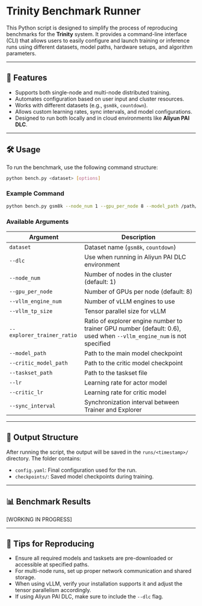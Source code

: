 # Trinity Benchmark Runner

This Python script is designed to simplify the process of reproducing benchmarks for the **Trinity** system. It provides a command-line interface (CLI) that allows users to easily configure and launch training or inference runs using different datasets, model paths, hardware setups, and algorithm parameters.

---

## 🚀 Features

- Supports both single-node and multi-node distributed training.
- Automates configuration based on user input and cluster resources.
- Works with different datasets (e.g., `gsm8k`, `countdown`).
- Allows custom learning rates, sync intervals, and model configurations.
- Designed to run both locally and in cloud environments like **Aliyun PAI DLC**.

---

## 🛠️ Usage

To run the benchmark, use the following command structure:

```bash
python bench.py <dataset> [options]
```

### Example Command

```bash
python bench.py gsm8k --node_num 1 --gpu_per_node 8 --model_path /path/to/model
```

### Available Arguments

| Argument | Description |
|----------|-------------|
| `dataset` | Dataset name (`gsm8k`, `countdown`) |
| `--dlc` | Use when running in Aliyun PAI DLC environment |
| `--node_num` | Number of nodes in the cluster (default: 1) |
| `--gpu_per_node` | Number of GPUs per node (default: 8) |
| `--vllm_engine_num` | Number of vLLM engines to use |
| `--vllm_tp_size` | Tensor parallel size for vLLM |
| `--explorer_trainer_ratio` | Ratio of explorer engine number to trainer GPU number (default: 0.6), used when `--vllm_engine_num` is not specified |
| `--model_path` | Path to the main model checkpoint |
| `--critic_model_path` | Path to the critic model checkpoint |
| `--taskset_path` | Path to the taskset file |
| `--lr` | Learning rate for actor model |
| `--critic_lr` | Learning rate for critic model |
| `--sync_interval` | Synchronization interval between Trainer and Explorer |

---

## 📂 Output Structure

After running the script, the output will be saved in the `runs/<timestamp>/` directory. The folder contains:

- `config.yaml`: Final configuration used for the run.
- `checkpoints/`: Saved model checkpoints during training.

---

## 📊 Benchmark Results

[WORKING IN PROGRESS]

---

## 🧪 Tips for Reproducing

- Ensure all required models and tasksets are pre-downloaded or accessible at specified paths.
- For multi-node runs, set up proper network communication and shared storage.
- When using vLLM, verify your installation supports it and adjust the tensor parallelism accordingly.
- If using Aliyun PAI DLC, make sure to include the `--dlc` flag.

